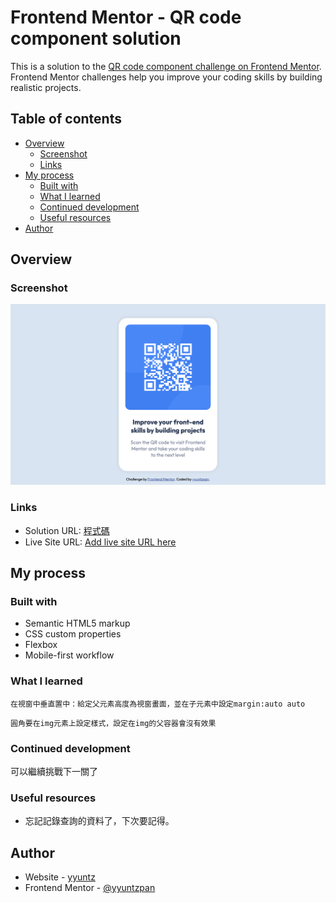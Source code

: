 # Frontend Mentor - QR code component solution

This is a solution to the [QR code component challenge on Frontend Mentor](https://www.frontendmentor.io/challenges/qr-code-component-iux_sIO_H). Frontend Mentor challenges help you improve your coding skills by building realistic projects. 

## Table of contents

- [Overview](#overview)
  - [Screenshot](#screenshot)
  - [Links](#links)
- [My process](#my-process)
  - [Built with](#built-with)
  - [What I learned](#what-i-learned)
  - [Continued development](#continued-development)
  - [Useful resources](#useful-resources)
- [Author](#author)



## Overview

### Screenshot

![](/images/image.png)



### Links

- Solution URL: [程式碼](https://github.com/yyuntzpan/Challenge01_qr-code-component-main/blob/main/index.html)
- Live Site URL: [Add live site URL here](https://challenge01-qr-code-component-main.vercel.app/)

## My process

### Built with

- Semantic HTML5 markup
- CSS custom properties
- Flexbox
- Mobile-first workflow



### What I learned

```在視窗中垂直置中：給定父元素高度為視窗畫面，並在子元素中設定margin:auto auto```

```圓角要在img元素上設定樣式，設定在img的父容器會沒有效果```

### Continued development

可以繼續挑戰下一關了


### Useful resources

- 忘記記錄查詢的資料了，下次要記得。



## Author

- Website - [yyuntz](https://www.your-site.com)
- Frontend Mentor - [@yyuntzpan](https://www.frontendmentor.io/profile/yyuntzpan)





